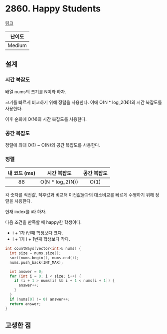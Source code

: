 # 2860. Happy Students

[링크](https://leetcode.com/problems/happy-students/description/)

| 난이도 |
| :----: |
| Medium |

## 설계

### 시간 복잡도

배열 nums의 크기를 N이라 하자.

크기를 빠르게 비교하기 위해 정렬을 사용한다. 이에 O(N * log_2(N))의 시간 복잡도를 사용한다.

이후 순회에 O(N)의 시간 복잡도를 사용한다.

### 공간 복잡도

정렬에 최대  O(1) ~ O(N)의 공간 복잡도를 사용한다.

### 정렬

| 내 코드 (ms) |   시간 복잡도   | 공간 복잡도 |
| :----------: | :-------------: | :---------: |
|      88      | O(N * log_2(N)) |    O(1)     |

각 숫자를 직전값, 직후값과 비교해 이전값들과의 대소비교를 빠르게 수행하기 위해 정렬을 사용한다.

현재 index를 i라 하자.

다음 조건을 만족할 때 happy한 학생이다.

- i + 1가 i번째 학생보다 크다.
- i + 1가 i + 1번째 학생보다 작다.

```cpp
int countWays(vector<int>& nums) {
  int size = nums.size();
  sort(nums.begin(), nums.end());
  nums.push_back(INT_MAX);

  int answer = 0;
  for (int i = 0; i < size; i++) {
    if (i + 1 > nums[i] && i + 1 < nums[i + 1]) {
      answer++;
    }
  }
  if (nums[0] != 0) answer++;
  return answer;
}
```

## 고생한 점
